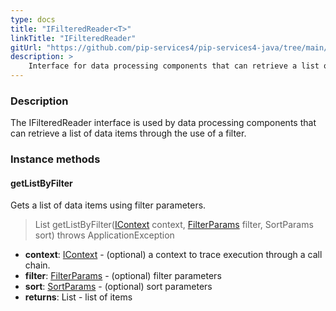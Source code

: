 ```yaml
---
type: docs
title: "IFilteredReader<T>"
linkTitle: "IFilteredReader"
gitUrl: "https://github.com/pip-services4/pip-services4-java/tree/main/pip-services4-persistence-java"
description: >
    Interface for data processing components that can retrieve a list of data items through the use of a filter.
---
```


### Description

The IFilteredReader interface is used by data processing components that can retrieve a list of data items through the use of a filter.

### Instance methods

#### getListByFilter
Gets a list of data items using filter parameters.

> List<T> getListByFilter([IContext](../../../components/context/icontext) context, [FilterParams](../../../data/query/filter_params) filter, SortParams sort) throws ApplicationException

- **context**: [IContext](../../../components/context/icontext) - (optional) a context to trace execution through a call chain.
- **filter**: [FilterParams](../../../data/query/filter_params) - (optional) filter parameters
- **sort**: [SortParams](../../../data/query/sort_params) - (optional) sort parameters
- **returns**: List<T> - list of items

